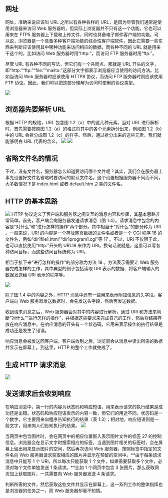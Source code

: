 ## 网址
网址，准确来说应该叫 URL
之所以有各种各样的 URL，是因为尽管我们通常是使用浏览器来访问 Web 服务器的，但实际上浏览器并不只有这一个功能，它也可以用来在 FTP5 服务器上下载和上传文件，同时也具备电子邮件客户端的功能。可以说，浏览器是一个具备多种客户端功能的综合性客户端软件，因此它需要一些东西来判断应该使用其中哪种功能来访问相应的数据，而各种不同的 URL 就是用来干这个的，比如访问 Web 服务器时用“http:”，而访问 FTP 服务器时用“ftp:”。

尽管 URL 有各种不同的写法，但它们有一个共同点，那就是 URL 开头的文字，即“http:”“ftp:”“file:”“mailto:”这部分文字都表示浏览器应当使用的访问方法。比如当访问 Web 服务器时应该使用 HTTP8 协议，而访问 FTP 服务器时则应该使用 FTP 协议。因此，我们可以把这部分理解为访问时使用的协议类型。

![](../markdown_import_image/import-2023-01-03-17-38-56.png)

## 浏览器先要解析 URL
根据 HTTP 的规格，URL 包含图 1.2（a）中的这几种元素。当对 URL 进行解析时，首先需要按照图 1.2（a）的格式将其中的各个元素拆分出来，例如图 1.2（b）中的 URL 会拆分成图 1.2（c）的样子。然后，通过拆分出来的这些元素，我们就能够明白 URL 代表的含义。
![](../markdown_import_image/import-2023-01-03-17-40-41.png)
![](../markdown_import_image/import-2023-01-03-17-40-58.png)

## 省略文件名的情况
不过，没有文件名，服务器怎么知道要访问哪个文件呢？其实，我们会在服务器上事先设置好文件名省略时要访问的默认文件名。这个设置根据服务器不同而不同，大多数情况下是 index.html 或者 default.htm 之类的文件名。

## HTTP 的基本思路
![](../markdown_import_image/import-2023-01-03-17-45-16.png)
HTTP 协议定义了客户端和服务器之间交互的消息内容和步骤，其基本思路非常简单。首先，客户端会向服务器发送请求消息（图 1.4）。请求消息中包含的内容是“对什么”和“进行怎样的操作”两个部分。其中相当于“对什么”的部分称为 URI 。一般来说，URI 的内容是一个存放网页数据的文件名或者是一个 CGI 程序 16 的文件名，例如“dir1file1.html”“dir1program1.cgi”等 17 。不过，URI 不仅限于此，也可以直接使用“http:”开头的 URL18 来作为 URI。换句话说就是，这里可以写各种访问目标，而这些访问目标统称为 URI。

相当于接下来“进行怎样的操作”的部分称为方法 19 。方法表示需要让 Web 服务器完成怎样的工作，其中典型的例子包括读取 URI 表示的数据、将客户端输入的数据发送给 URI 表示的程序等。

![](../markdown_import_image/import-2023-01-03-17-46-01.png)

除了图 1.4 中的内容之外，HTTP 消息中还有一些用来表示附加信息的头字段。客户端向 Web 服务器发送数据时，会先发送头字段，然后再发送数据。

收到请求消息之后，Web 服务器会对其中的内容进行解析，通过 URI 和方法来判断“对什么”“进行怎样的操作”，并根据这些要求来完成自己的工作，然后将结果存放在响应消息中。在响应消息的开头有一个状态码，它用来表示操作的执行结果是成功还是发生了错误。

响应消息会被发送回客户端，客户端收到之后，浏览器会从消息中读出所需的数据并显示在屏幕上。到这里，HTTP 的整个工作就完成了。

## 生成 HTTP 请求消息
![](../markdown_import_image/import-2023-01-03-17-48-28.png)

## 发送请求后会收到响应

在响应消息中，第一行的内容为状态码和响应短语，用来表示请求的执行结果是成功还是出错。状态码和响应短语表示的内容一致，但它们的用途不同。状态码是一个数字，它主要用来向程序告知执行的结果（表 1.3）；相对地，响应短语则是一段文字，用来向人们告知执行的结果。
![](../markdown_import_image/import-2023-01-03-17-50-46.png)

当网页中包含图片时，会在网页中的相应位置嵌入表示图片文件的标签 27 的控制信息。浏览器会在显示文字时搜索相应的标签，当遇到图片相关的标签时，会在屏幕上留出用来显示图片的空间，然后再次访问 Web 服务器，按照标签中指定的文件名向 Web 服务器请求获取相应的图片并显示在预留的空间中。**由于每条请求消息中只能写 1 个 URI，所以每次只能获取 1 个文件，如果需要获取多个文件，必须对每个文件单独发送 1 条请求。**比如 1 个网页中包含 3 张图片，那么获取网页加上获取图片，一共需要向 Web 服务器发送 4 条请求。

判断所需的文件，然后获取这些文件并显示在屏幕上，这一系列工作的整体指挥也是浏览器的任务之一，而 Web 服务器却毫不知情。